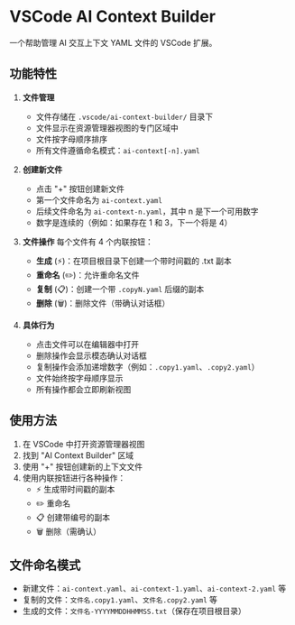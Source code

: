 # VSCode AI Context Builder

一个帮助管理 AI 交互上下文 YAML 文件的 VSCode 扩展。

## 功能特性

1. **文件管理**
   - 文件存储在 `.vscode/ai-context-builder/` 目录下
   - 文件显示在资源管理器视图的专门区域中
   - 文件按字母顺序排序
   - 所有文件遵循命名模式：`ai-context[-n].yaml`

2. **创建新文件**
   - 点击 "+" 按钮创建新文件
   - 第一个文件命名为 `ai-context.yaml`
   - 后续文件命名为 `ai-context-n.yaml`，其中 n 是下一个可用数字
   - 数字是连续的（例如：如果存在 1 和 3，下一个将是 4）

3. **文件操作**
   每个文件有 4 个内联按钮：
   - **生成** (⚡)：在项目根目录下创建一个带时间戳的 .txt 副本
   - **重命名** (✏️)：允许重命名文件
   - **复制** (📋)：创建一个带 `.copyN.yaml` 后缀的副本
   - **删除** (🗑️)：删除文件（带确认对话框）

4. **具体行为**
   - 点击文件可以在编辑器中打开
   - 删除操作会显示模态确认对话框
   - 复制操作会添加递增数字（例如：`.copy1.yaml`、`.copy2.yaml`）
   - 文件始终按字母顺序显示
   - 所有操作都会立即刷新视图

## 使用方法

1. 在 VSCode 中打开资源管理器视图
2. 找到 "AI Context Builder" 区域
3. 使用 "+" 按钮创建新的上下文文件
4. 使用内联按钮进行各种操作：
   - ⚡ 生成带时间戳的副本
   - ✏️ 重命名
   - 📋 创建带编号的副本
   - 🗑️ 删除（需确认）

## 文件命名模式

- 新建文件：`ai-context.yaml`、`ai-context-1.yaml`、`ai-context-2.yaml` 等
- 复制的文件：`文件名.copy1.yaml`、`文件名.copy2.yaml` 等
- 生成的文件：`文件名-YYYYMMDDHHMMSS.txt`（保存在项目根目录）
